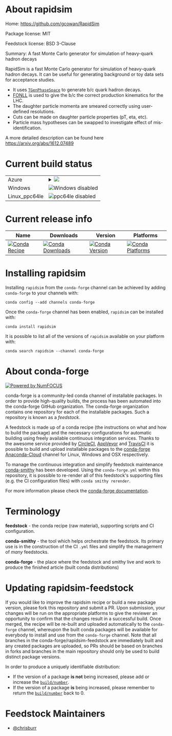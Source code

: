 About rapidsim
==============

Home: https://github.com/gcowan/RapidSim

Package license: MIT

Feedstock license: BSD 3-Clause

Summary: A fast Monte Carlo generator for simulation of heavy-quark hadron decays

RapidSim is a fast Monte Carlo generator for simulation of heavy-quark hadron decays.
It can be useful for generating background or toy data sets for acceptance studies.

* It uses [`TGenPhaseSpace`](https://root.cern.ch/doc/master/classTGenPhaseSpace.html) to generate b/c quark hadron decays.
* [FONLL](http://cacciari.web.cern.ch/cacciari/fonll/) is used to give the b/c the correct production kinematics for the LHC.
* The daughter particle momenta are smeared correctly using user-defined resolutions.
* Cuts can be made on daughter particle properties (pT, eta, etc).
* Particle mass hypotheses can be swapped to investigate effect of mis-identification.

A more detailed description can be found here https://arxiv.org/abs/1612.07489


Current build status
====================


<table>
    
  <tr>
    <td>Azure</td>
    <td>
      <details>
        <summary>
          <a href="https://dev.azure.com/conda-forge/feedstock-builds/_build/latest?definitionId=6306&branchName=master">
            <img src="https://dev.azure.com/conda-forge/feedstock-builds/_apis/build/status/rapidsim-feedstock?branchName=master">
          </a>
        </summary>
        <table>
          <thead><tr><th>Variant</th><th>Status</th></tr></thead>
          <tbody><tr>
              <td>linux</td>
              <td>
                <a href="https://dev.azure.com/conda-forge/feedstock-builds/_build/latest?definitionId=6306&branchName=master">
                  <img src="https://dev.azure.com/conda-forge/feedstock-builds/_apis/build/status/rapidsim-feedstock?branchName=master&jobName=linux&configuration=linux_" alt="variant">
                </a>
              </td>
            </tr><tr>
              <td>osx</td>
              <td>
                <a href="https://dev.azure.com/conda-forge/feedstock-builds/_build/latest?definitionId=6306&branchName=master">
                  <img src="https://dev.azure.com/conda-forge/feedstock-builds/_apis/build/status/rapidsim-feedstock?branchName=master&jobName=osx&configuration=osx_" alt="variant">
                </a>
              </td>
            </tr>
          </tbody>
        </table>
      </details>
    </td>
  </tr>
  <tr>
    <td>Windows</td>
    <td>
      <img src="https://img.shields.io/badge/Windows-disabled-lightgrey.svg" alt="Windows disabled">
    </td>
  </tr>
  <tr>
    <td>Linux_ppc64le</td>
    <td>
      <img src="https://img.shields.io/badge/ppc64le-disabled-lightgrey.svg" alt="ppc64le disabled">
    </td>
  </tr>
</table>

Current release info
====================

| Name | Downloads | Version | Platforms |
| --- | --- | --- | --- |
| [![Conda Recipe](https://img.shields.io/badge/recipe-rapidsim-green.svg)](https://anaconda.org/conda-forge/rapidsim) | [![Conda Downloads](https://img.shields.io/conda/dn/conda-forge/rapidsim.svg)](https://anaconda.org/conda-forge/rapidsim) | [![Conda Version](https://img.shields.io/conda/vn/conda-forge/rapidsim.svg)](https://anaconda.org/conda-forge/rapidsim) | [![Conda Platforms](https://img.shields.io/conda/pn/conda-forge/rapidsim.svg)](https://anaconda.org/conda-forge/rapidsim) |

Installing rapidsim
===================

Installing `rapidsim` from the `conda-forge` channel can be achieved by adding `conda-forge` to your channels with:

```
conda config --add channels conda-forge
```

Once the `conda-forge` channel has been enabled, `rapidsim` can be installed with:

```
conda install rapidsim
```

It is possible to list all of the versions of `rapidsim` available on your platform with:

```
conda search rapidsim --channel conda-forge
```


About conda-forge
=================

[![Powered by NumFOCUS](https://img.shields.io/badge/powered%20by-NumFOCUS-orange.svg?style=flat&colorA=E1523D&colorB=007D8A)](http://numfocus.org)

conda-forge is a community-led conda channel of installable packages.
In order to provide high-quality builds, the process has been automated into the
conda-forge GitHub organization. The conda-forge organization contains one repository
for each of the installable packages. Such a repository is known as a *feedstock*.

A feedstock is made up of a conda recipe (the instructions on what and how to build
the package) and the necessary configurations for automatic building using freely
available continuous integration services. Thanks to the awesome service provided by
[CircleCI](https://circleci.com/), [AppVeyor](https://www.appveyor.com/)
and [TravisCI](https://travis-ci.com/) it is possible to build and upload installable
packages to the [conda-forge](https://anaconda.org/conda-forge)
[Anaconda-Cloud](https://anaconda.org/) channel for Linux, Windows and OSX respectively.

To manage the continuous integration and simplify feedstock maintenance
[conda-smithy](https://github.com/conda-forge/conda-smithy) has been developed.
Using the ``conda-forge.yml`` within this repository, it is possible to re-render all of
this feedstock's supporting files (e.g. the CI configuration files) with ``conda smithy rerender``.

For more information please check the [conda-forge documentation](https://conda-forge.org/docs/).

Terminology
===========

**feedstock** - the conda recipe (raw material), supporting scripts and CI configuration.

**conda-smithy** - the tool which helps orchestrate the feedstock.
                   Its primary use is in the construction of the CI ``.yml`` files
                   and simplify the management of *many* feedstocks.

**conda-forge** - the place where the feedstock and smithy live and work to
                  produce the finished article (built conda distributions)


Updating rapidsim-feedstock
===========================

If you would like to improve the rapidsim recipe or build a new
package version, please fork this repository and submit a PR. Upon submission,
your changes will be run on the appropriate platforms to give the reviewer an
opportunity to confirm that the changes result in a successful build. Once
merged, the recipe will be re-built and uploaded automatically to the
`conda-forge` channel, whereupon the built conda packages will be available for
everybody to install and use from the `conda-forge` channel.
Note that all branches in the conda-forge/rapidsim-feedstock are
immediately built and any created packages are uploaded, so PRs should be based
on branches in forks and branches in the main repository should only be used to
build distinct package versions.

In order to produce a uniquely identifiable distribution:
 * If the version of a package **is not** being increased, please add or increase
   the [``build/number``](https://conda.io/docs/user-guide/tasks/build-packages/define-metadata.html#build-number-and-string).
 * If the version of a package **is** being increased, please remember to return
   the [``build/number``](https://conda.io/docs/user-guide/tasks/build-packages/define-metadata.html#build-number-and-string)
   back to 0.

Feedstock Maintainers
=====================

* [@chrisburr](https://github.com/chrisburr/)

